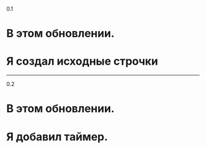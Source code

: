 0.1
# В этом обновлении.
# Я создал исходные строчки

----------------------
0.2
# В этом обновлении.
# Я добавил таймер.
